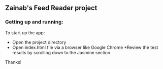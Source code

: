## Zainab's Feed Reader  project

### Getting up and running:

To start up the app:

* Open the project directory
* Open index.html file via a browser like Google Chrome
*Review the test results by scrolling down to the Jasmine section

Thanks!